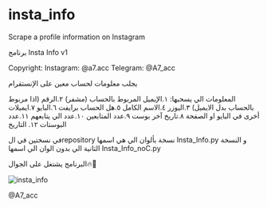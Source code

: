 # insta_info
Scrape a profile information on Instagram

برنامج Insta Info v1

Copyright:
Instagram: @a7.acc
Telegram: @A7_acc

يجلب معلومات لحساب معين على الإنستقرام 

المعلومات الي يسحبها:
١.الإيميل المربوط بالحساب (مشفر)
٢.الرقم (اذا مربوط بالحساب بدل الايميل)
٣.اليوزر
٤.الاسم الكامل 
٥.هل الحساب برايفت 
٦.البايو
٧.ايميلات أخرى في البايو او الصفحة
٨.تاريخ آخر بوست
٩.عدد المتابعين
١٠.عدد الي يتابعهم
١١.عدد البوستات
١٢. التاريخ

 في نسختين في الrepository نسخة بألوان الي هي اسمها Insta_Info.py
و النسخة الثانية الي بدون الوان الي اسمها Insta_Info_noC.py

البرنامج يشتغل على الجوال🔥👋

![insta_info](https://user-images.githubusercontent.com/58238467/122084836-769a1d00-ce02-11eb-8b18-9ce4c499c6eb.png)

@A7_acc
